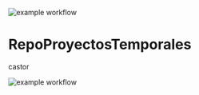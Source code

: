 ![example workflow](https://github.com/github/docs/actions/workflows/main.yml/badge.svg)
# RepoProyectosTemporales
castor

![example workflow](https://github.com/github/docs/actions/workflows/main.yml/badge.svg)

